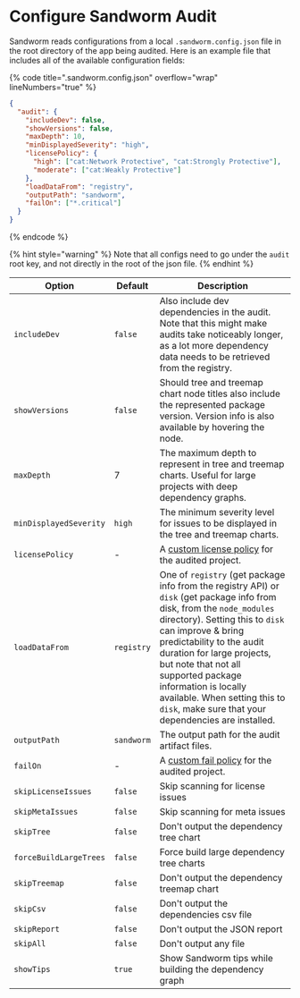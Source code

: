 # Configure Sandworm Audit

Sandworm reads configurations from a local `.sandworm.config.json` file in the root directory of the app being audited. Here is an example file that includes all of the available configuration fields:

{% code title=".sandworm.config.json" overflow="wrap" lineNumbers="true" %}
```json
{
  "audit": {
    "includeDev": false,
    "showVersions": false,
    "maxDepth": 10,
    "minDisplayedSeverity": "high",
    "licensePolicy": {
      "high": ["cat:Network Protective", "cat:Strongly Protective"],
      "moderate": ["cat:Weakly Protective"]
    },
    "loadDataFrom": "registry",
    "outputPath": "sandworm",
    "failOn": ["*.critical"]
  }
}
```
{% endcode %}

{% hint style="warning" %}
Note that all configs need to go under the `audit` root key, and not directly in the root of the json file.
{% endhint %}

| Option | Default | Description |
|---|---|---|
| `includeDev` | `false` | Also include dev dependencies in the audit. Note that this might make audits take noticeably longer, as a lot more dependency data needs to be retrieved from the registry. |
| `showVersions` | `false` | Should tree and treemap chart node titles also include the represented package version. Version info is also available by hovering the node. |
| `maxDepth` | 7 | The maximum depth to represent in tree and treemap charts. Useful for large projects with deep dependency graphs. |
| `minDisplayedSeverity` | `high` | The minimum severity level for issues to be displayed in the tree and treemap charts. |
| `licensePolicy` | - | A [custom license policy](./license-policies.md) for the audited project. |
| `loadDataFrom` | `registry` | One of `registry` (get package info from the registry API) or `disk` (get package info from disk, from the `node_modules` directory). Setting this to `disk` can improve & bring predictability to the audit duration for large projects, but note that not all supported package information is locally available. When setting this to `disk`, make sure that your dependencies are installed. |
| `outputPath` | `sandworm` | The output path for the audit artifact files. |
| `failOn` | - | A [custom fail policy](./fail-policies.md) for the audited project. |
| `skipLicenseIssues` | `false` | Skip scanning for license issues |
| `skipMetaIssues` | `false` | Skip scanning for meta issues |
| `skipTree` | `false` | Don't output the dependency tree chart |
| `forceBuildLargeTrees` | `false` | Force build large dependency tree charts |
| `skipTreemap` | `false` | Don't output the dependency treemap chart |
| `skipCsv` | `false` | Don't output the dependencies csv file |
| `skipReport` | `false` | Don't output the JSON report |
| `skipAll` | `false` | Don't output any file |
| `showTips` | `true` | Show Sandworm tips while building the dependency graph |
